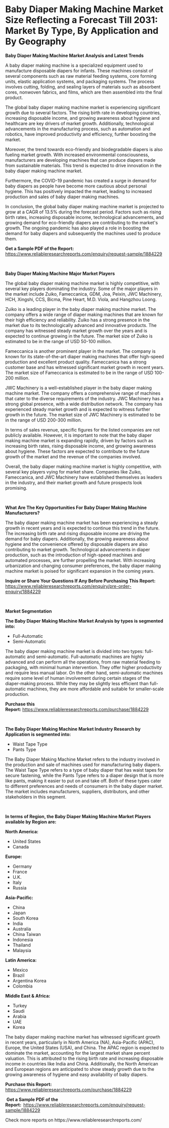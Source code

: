 <p><h1>Baby Diaper Making Machine Market Size Reflecting a Forecast Till 2031: Market By Type, By Application and By Geography</h1></p><p><strong>Baby Diaper Making Machine Market Analysis and Latest Trends</strong></p>
<p><p>A baby diaper making machine is a specialized equipment used to manufacture disposable diapers for infants. These machines consist of several components such as raw material feeding systems, core forming units, elastic application systems, and packaging systems. The process involves cutting, folding, and sealing layers of materials such as absorbent cores, nonwoven fabrics, and films, which are then assembled into the final product.</p><p>The global baby diaper making machine market is experiencing significant growth due to several factors. The rising birth rate in developing countries, increasing disposable income, and growing awareness about hygiene and healthcare are key drivers of market growth. Additionally, technological advancements in the manufacturing process, such as automation and robotics, have improved productivity and efficiency, further boosting the market.</p><p>Moreover, the trend towards eco-friendly and biodegradable diapers is also fueling market growth. With increased environmental consciousness, manufacturers are developing machines that can produce diapers made from sustainable materials. This trend is expected to drive innovation in the baby diaper making machine market.</p><p>Furthermore, the COVID-19 pandemic has created a surge in demand for baby diapers as people have become more cautious about personal hygiene. This has positively impacted the market, leading to increased production and sales of baby diaper making machines.</p><p>In conclusion, the global baby diaper making machine market is projected to grow at a CAGR of 13.5% during the forecast period. Factors such as rising birth rates, increasing disposable income, technological advancements, and growing demand for eco-friendly diapers are contributing to the market's growth. The ongoing pandemic has also played a role in boosting the demand for baby diapers and subsequently the machines used to produce them.</p></p>
<p><strong>Get a Sample PDF of the Report:&nbsp;</strong> <a href="https://www.reliableresearchreports.com/enquiry/request-sample/1884229">https://www.reliableresearchreports.com/enquiry/request-sample/1884229</a></p>
<p>&nbsp;</p>
<p><strong>Baby Diaper Making Machine Major Market Players</strong></p>
<p><p>The global baby diaper making machine market is highly competitive, with several key players dominating the industry. Some of the major players in the market include Zuiko, Fameccanica, GDM, Joa, Peixin, JWC Machinery, HCH, Xingshi, CCS, Bicma, Pine Heart, M.D. Viola, and Hangzhou Loong.</p><p>Zuiko is a leading player in the baby diaper making machine market. The company offers a wide range of diaper making machines that are known for their high efficiency and reliability. Zuiko has a strong presence in the market due to its technologically advanced and innovative products. The company has witnessed steady market growth over the years and is expected to continue growing in the future. The market size of Zuiko is estimated to be in the range of USD 50-100 million.</p><p>Fameccanica is another prominent player in the market. The company is known for its state-of-the-art diaper making machines that offer high-speed production and excellent product quality. Fameccanica has a strong customer base and has witnessed significant market growth in recent years. The market size of Fameccanica is estimated to be in the range of USD 100-200 million.</p><p>JWC Machinery is a well-established player in the baby diaper making machine market. The company offers a comprehensive range of machines that cater to the diverse requirements of the industry. JWC Machinery has a strong global presence, with a wide distribution network. The company has experienced steady market growth and is expected to witness further growth in the future. The market size of JWC Machinery is estimated to be in the range of USD 200-300 million.</p><p>In terms of sales revenue, specific figures for the listed companies are not publicly available. However, it is important to note that the baby diaper making machine market is expanding rapidly, driven by factors such as increasing birth rates, rising disposable income, and growing awareness about hygiene. These factors are expected to contribute to the future growth of the market and the revenue of the companies involved.</p><p>Overall, the baby diaper making machine market is highly competitive, with several key players vying for market share. Companies like Zuiko, Fameccanica, and JWC Machinery have established themselves as leaders in the industry, and their market growth and future prospects look promising.</p></p>
<p>&nbsp;</p>
<p><strong>What Are The Key Opportunities For Baby Diaper Making Machine Manufacturers?</strong></p>
<p><p>The baby diaper making machine market has been experiencing a steady growth in recent years and is expected to continue this trend in the future. The increasing birth rate and rising disposable income are driving the demand for baby diapers. Additionally, the growing awareness about hygiene and the convenience offered by disposable diapers are also contributing to market growth. Technological advancements in diaper production, such as the introduction of high-speed machines and automated processes, are further propelling the market. With increasing urbanization and changing consumer preferences, the baby diaper making machine market is poised for significant expansion in the coming years.</p></p>
<p><strong>Inquire or Share Your Questions If Any Before Purchasing This Report:</strong> <a href="https://www.reliableresearchreports.com/enquiry/pre-order-enquiry/1884229">https://www.reliableresearchreports.com/enquiry/pre-order-enquiry/1884229</a></p>
<p>&nbsp;</p>
<p><strong>Market Segmentation</strong></p>
<p><strong>The Baby Diaper Making Machine Market Analysis by types is segmented into:</strong></p>
<p><ul><li>Full-Automatic</li><li>Semi-Automatic</li></ul></p>
<p><p>The baby diaper making machine market is divided into two types: full-automatic and semi-automatic. Full-automatic machines are highly advanced and can perform all the operations, from raw material feeding to packaging, with minimal human intervention. They offer higher productivity and require less manual labor. On the other hand, semi-automatic machines require some level of human involvement during certain stages of the diaper-making process. While they may be slightly less efficient than full-automatic machines, they are more affordable and suitable for smaller-scale production.</p></p>
<p><strong>Purchase this Report:&nbsp;</strong><a href="https://www.reliableresearchreports.com/purchase/1884229">https://www.reliableresearchreports.com/purchase/1884229</a></p>
<p>&nbsp;</p>
<p><strong>The Baby Diaper Making Machine Market Industry Research by Application is segmented into:</strong></p>
<p><ul><li>Waist Tape Type</li><li>Pants Type</li></ul></p>
<p><p>The Baby Diaper Making Machine Market refers to the industry involved in the production and sale of machines used for manufacturing baby diapers. The Waist Tape Type refers to a type of baby diaper that has waist tapes for secure fastening, while the Pants Type refers to a diaper design that is more like pants, making it easier to put on and take off. Both of these types cater to different preferences and needs of consumers in the baby diaper market. The market includes manufacturers, suppliers, distributors, and other stakeholders in this segment.</p></p>
<p>&nbsp;</p>
<p><strong>In terms of Region, the Baby Diaper Making Machine Market Players available by Region are:</strong></p>
<p>
    <p> <strong> North America: </strong>
        <ul>
            <li>United States</li>
            <li>Canada</li>
        </ul>
        </p> 
    <p> <strong> Europe: </strong>
        <ul>
            <li>Germany</li>
            <li>France</li>
            <li>U.K.</li>
            <li>Italy</li>
            <li>Russia</li>
        </ul>
        </p> 
    <p> <strong> Asia-Pacific: </strong>
        <ul>
            <li>China</li>
            <li>Japan</li>
            <li>South Korea</li>
            <li>India</li>
            <li>Australia</li>
            <li>China Taiwan</li>
            <li>Indonesia</li>
            <li>Thailand</li>
            <li>Malaysia</li>
        </ul>
        </p> 
    <p> <strong> Latin America: </strong>
        <ul>
            <li>Mexico</li>
            <li>Brazil</li>
            <li>Argentina Korea</li>
            <li>Colombia</li>
        </ul>
        </p> 
    <p> <strong> Middle East & Africa: </strong>
        <ul>
            <li>Turkey</li>
            <li>Saudi</li>
            <li>Arabia</li>
            <li>UAE</li>
            <li>Korea</li>
        </ul>
    </p>
    </p>
<p><p>The baby diaper making machine market has witnessed significant growth in recent years, particularly in North America (NA), Asia-Pacific (APAC), Europe, the United States (USA), and China. The APAC region is expected to dominate the market, accounting for the largest market share percent valuation. This is attributed to the rising birth rate and increasing disposable income in countries like India and China. Additionally, the North American and European regions are anticipated to show steady growth due to the growing awareness of hygiene and easy availability of baby diapers.</p></p>
<p><strong>Purchase this Report: </strong><a href="https://www.reliableresearchreports.com/purchase/1884229">https://www.reliableresearchreports.com/purchase/1884229</a></p>
<p>&nbsp;<strong>Get a Sample PDF of the Report:&nbsp;&nbsp;</strong><a href="https://www.reliableresearchreports.com/enquiry/request-sample/1884229">https://www.reliableresearchreports.com/enquiry/request-sample/1884229</a></p>
<p><strong></strong></p>
<p>Check more reports on https://www.reliableresearchreports.com/</p>